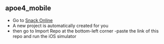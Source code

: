 ## apoe4_mobile
 - Go to [Snack Online](snack.expo.io)
 - A new project is automatically created for you
 - then go to Import Repo at the bottom-left corner
 -paste the link of this repo and run the iOS simulator
 
